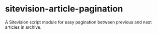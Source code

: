 # sitevision-article-pagination

A Sitevision script module for easy pagination between previous and next articles in archive.
